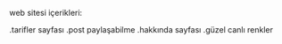 web sitesi içerikleri:

.tarifler sayfası 
.post paylaşabilme 
.hakkında sayfası 
.güzel canlı renkler
